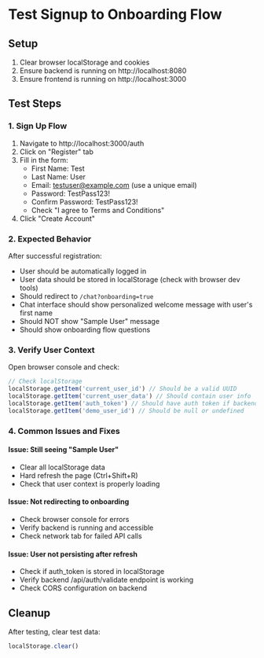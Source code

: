 # Test Signup to Onboarding Flow

## Setup
1. Clear browser localStorage and cookies
2. Ensure backend is running on http://localhost:8080
3. Ensure frontend is running on http://localhost:3000

## Test Steps

### 1. Sign Up Flow
1. Navigate to http://localhost:3000/auth
2. Click on "Register" tab
3. Fill in the form:
   - First Name: Test
   - Last Name: User
   - Email: testuser@example.com (use a unique email)
   - Password: TestPass123!
   - Confirm Password: TestPass123!
   - Check "I agree to Terms and Conditions"
4. Click "Create Account"

### 2. Expected Behavior
After successful registration:
- User should be automatically logged in
- User data should be stored in localStorage (check with browser dev tools)
- Should redirect to `/chat?onboarding=true`
- Chat interface should show personalized welcome message with user's first name
- Should NOT show "Sample User" message
- Should show onboarding flow questions

### 3. Verify User Context
Open browser console and check:
```javascript
// Check localStorage
localStorage.getItem('current_user_id') // Should be a valid UUID
localStorage.getItem('current_user_data') // Should contain user info
localStorage.getItem('auth_token') // Should have auth token if backend is running
localStorage.getItem('demo_user_id') // Should be null or undefined
```

### 4. Common Issues and Fixes

#### Issue: Still seeing "Sample User"
- Clear all localStorage data
- Hard refresh the page (Ctrl+Shift+R)
- Check that user context is properly loading

#### Issue: Not redirecting to onboarding
- Check browser console for errors
- Verify backend is running and accessible
- Check network tab for failed API calls

#### Issue: User not persisting after refresh
- Check if auth_token is stored in localStorage
- Verify backend /api/auth/validate endpoint is working
- Check CORS configuration on backend

## Cleanup
After testing, clear test data:
```javascript
localStorage.clear()
```